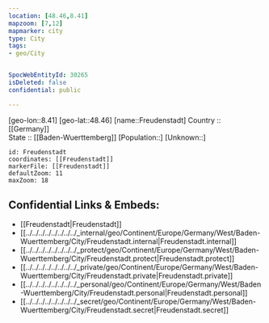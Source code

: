 ```yaml
---
location: [48.46,8.41] 
mapzoom: [7,12] 
mapmarker: city 
type: City
tags:
- geo/City


SpocWebEntityId: 30265
isDeleted: false
confidential: public

---
```

[geo-lon::8.41] 
[geo-lat::48.46] 
[name::Freudenstadt] 
Country :: [[Germany]]  
State :: [[Baden-Wuerttemberg]] 
[Population::] 
[Unknown::] 


```leaflet
id: Freudenstadt
coordinates: [[Freudenstadt]] 
markerFile: [[Freudenstadt]] 
defaultZoom: 11 
maxZoom: 18
```


## Confidential Links & Embeds: 
- [[Freudenstadt|Freudenstadt]]  
- [[../../../../../../../../_internal/geo/Continent/Europe/Germany/West/Baden-Wuerttemberg/City/Freudenstadt.internal|Freudenstadt.internal]] 
- [[../../../../../../../../_protect/geo/Continent/Europe/Germany/West/Baden-Wuerttemberg/City/Freudenstadt.protect|Freudenstadt.protect]] 
- [[../../../../../../../../_private/geo/Continent/Europe/Germany/West/Baden-Wuerttemberg/City/Freudenstadt.private|Freudenstadt.private]] 
- [[../../../../../../../../_personal/geo/Continent/Europe/Germany/West/Baden-Wuerttemberg/City/Freudenstadt.personal|Freudenstadt.personal]] 
- [[../../../../../../../../_secret/geo/Continent/Europe/Germany/West/Baden-Wuerttemberg/City/Freudenstadt.secret|Freudenstadt.secret]] 
